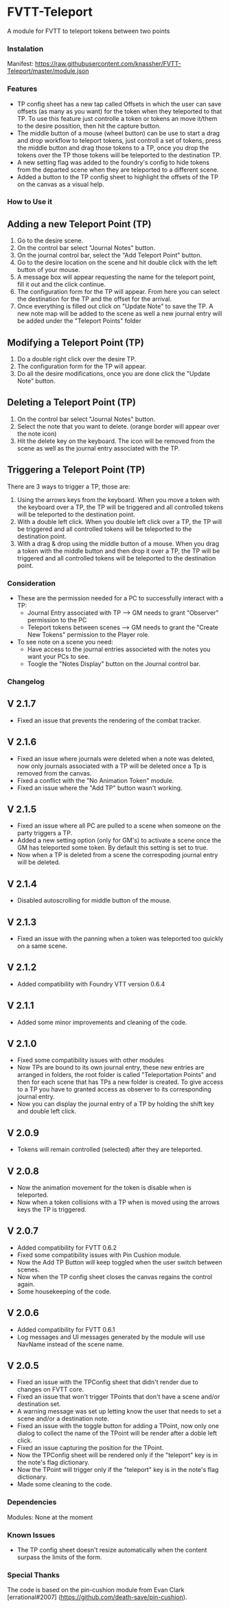 # FVTT-Teleport
A module for FVTT to teleport tokens between two points

### Instalation
Manifest: https://raw.githubusercontent.com/knassher/FVTT-Teleport/master/module.json

### Features
* TP config sheet has a new tap called Offsets in which the user can save offsets (as many as you want) for the token when they teleported to that TP. To use this feature just controlle a token or tokens an move it/them to the desire possition, then hit the capture button.
* The middle button of a mouse (wheel button) can be use to start a drag and drop workflow to teleport tokens, just controll a set of tokens, press the middle button and drag those tokens to a TP, once you drop the tokens over the TP those tokens will be teleported to the destination TP.
* A new setting flag was added to the foundry's config to hide tokens from the departed scene when they are teleported to a different scene.
* Added a button to the TP config sheet to highlight the offsets of the TP on the canvas as a visual help.

### How to Use it
## Adding a new Teleport Point (TP)
1. Go to the desire scene.
2. On the control bar select "Journal Notes" button. 
3. On the journal control bar, select the "Add Teleport Point" button.
4. Go to the desire location on the scene and hit double click with the left button of your mouse.
5. A message box will appear requesting the name for the teleport point, fill it out and the click continue.
6. The configuration form for the TP will appear. From here you can select the destination for the TP and the offset for the arrival.
7. Once everything is filled out click on "Update Note" to save the TP. A new note map will be added to the scene as well a new journal entry will be added under the "Teleport      Points" folder

## Modifying a Teleport Point (TP)
1. Do a double right click over the desire TP.
2. The configuration form for the TP will appear.
3. Do all the desire modifications, once you are done click the "Update Note" button.

## Deleting a Teleport Point (TP)
1. On the control bar select "Journal Notes" button.
2. Select the note that you want to delete. (orange border will appear over the note icon)
3. Hit the delete key on the keyboard. The icon will be removed from the scene as well as the journal entry associated with the TP.

## Triggering a Teleport Point (TP)
There are 3 ways to trigger a TP, those are:
1. Using the arrows keys from the keyboard. When you move a token with the keyboard over a TP, the TP will be triggered and all controlled tokens will be teleported to the          destination point.
2. With a double left click. When you double left click over a TP, the TP will be triggered and all controlled tokens will be teleported to the destination point.
3. With a drag & drop using the middle button of a mouse. When you drag a token with the middle button and then drop it over a TP, the TP will be triggered and all controlled      tokens will be teleported to the destination point.

### Consideration
* These are the permission needed for a PC to successfully interact with a TP:
  - Journal Entry associated with TP --> GM needs to grant "Observer" permission to the PC
  - Teleport tokens between scenes --> GM needs to grant the "Create New Tokens" permission to the Player role.
* To see note on a scene you need:
  - Have access to the journal entries associeted with the notes you want your PCs to see.
  - Toogle the "Notes Display" button on the Journal control bar.
  
### Changelog
## V 2.1.7
* Fixed an issue that prevents the rendering of the combat tracker.

## V 2.1.6
* Fixed an issue where journals were deleted when a note was deleted, now only journals associated with a TP will be deleted once a Tp is removed from the canvas.
* Fixed a conflict with the "No Animation Token" module.
* Fixed an issue where the "Add TP" button wasn't working.

## V 2.1.5
* Fixed an issue where all PC are pulled to a scene when someone on the party triggers a TP.
* Added a new setting option (only for GM's) to activate a scene once the GM has teleported some token. By default this setting is set to true.
* Now when a TP is deleted from a scene the correspoding journal entry will be deleted.

## V 2.1.4
* Disabled autoscrolling for middle button of the mouse.

## V 2.1.3
* Fixed an issue with the panning when a token was teleported too quickly on a same scene.

## V 2.1.2
* Added compatibility with Foundry VTT version 0.6.4

## V 2.1.1
* Added some minor improvements and cleaning of the code.

## V 2.1.0
* Fixed some compatibility issues with other modules
* Now TPs are bound to its own journal entry, these new entries are arranged in folders, the root folder is called "Teleportation Points" and then for each scene that has TPs a new folder is created. To give access to a TP you have to granted access as observer to its corresponding journal entry.
* Now you can display the journal entry of a TP by holding the shift key and double left click.

## V 2.0.9
* Tokens will remain controlled (selected) after they are teleported.

## V 2.0.8
* Now the animation movement for the token is disable when is teleported.
* Now when a token collisions with a TP when is moved using the arrows keys the TP is triggered.

## V 2.0.7
* Added compatibility for FVTT 0.6.2
* Fixed some compatibility issues with Pin Cushion module.
* Now the Add TP Button will keep toggled when the user switch between scenes.
* Now when the TP config sheet closes the canvas regains the control again.
* Some housekeeping of the code.

## V 2.0.6
* Added compatibility for FVTT 0.6.1
* Log messages and UI messages generated by the module will use NavName instead of the scene name.

## V 2.0.5
* Fixed an issue with the TPConfig sheet that didn't render due to changes on FVTT core.
* Fixed an issue that won't trigger TPoints that don't have a scene and/or destination set. 
* A warning message was set up letting know the user that needs to set a scene and/or a destination note.
* Fixed an issue with the toggle button for adding a TPoint, now only one dialog to collect the name of the TPoint will be render after a doble left click.
* Fixed an issue capturing the position for the TPoint.
* Now the TPConfig sheet will be rendered only if the "teleport" key is in the note's flag dictionary.
* Now the TPoint will trigger only if the "teleport" key is in the note's flag dictionary.
* Made some cleaning to the code.

### Dependencies
Modules:
None at the moment

### Known Issues
* The TP config sheet doesn't resize automatically when the content surpass the limits of the form.
  
### Special Thanks
The code is based on the pin-cushion module from Evan Clark [errational#2007] (https://github.com/death-save/pin-cushion).
